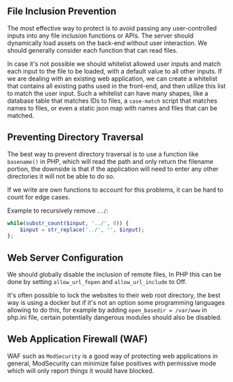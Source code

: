 ## File Inclusion Prevention

The most effective way to protect is to avoid passing any user-controlled inputs into any file inclusion functions or APIs. The server should dynamically load assets on the back-end without user interaction. We should generally consider each function that can read files.

In case it's not possible we should whitelist allowed user inputs and match each input to the file to be loaded, with a default value to all other inputs. If we are dealing with an existing web application, we can create a whitelist that contains all existing paths used in the front-end, and then utilize this list to match the user input. Such a whitelist can have many shapes, like a database table that matches IDs to files, a `case-match` script that matches names to files, or even a static json map with names and files that can be matched.

## Preventing Directory Traversal

The best way to prevent directory traversal is to use a function like `basename()` in PHP, which will read the path and only return the filename portion, the downside is that if the application will need to enter any other directories it will not be able to do so.

If we write are own functions to account for this problems, it can be hard to count for edge cases.

Example to recursively remove `../`:
```php
while(substr_count($input, '../', 0)) {
    $input = str_replace('../', '', $input);
};
```

## Web Server Configuration

We should globally disable the inclusion of remote files, In PHP this can be done by setting `allow_url_fopen` and `allow_url_include` to Off.

It's often possible to lock the websites to their web root directory, the best way is using a docker but if it's not an option some programming languages allowing to do this, for example by adding `open_basedir = /var/www` in php.ini file, certain potentially dangerous modules should also be disabled.

## Web Application Firewall (WAF)

WAF such as `ModSecurity` is a good way of protecting web applications in general, ModSecurity can minimize false positives with permissive mode which will only report things it would have blocked.